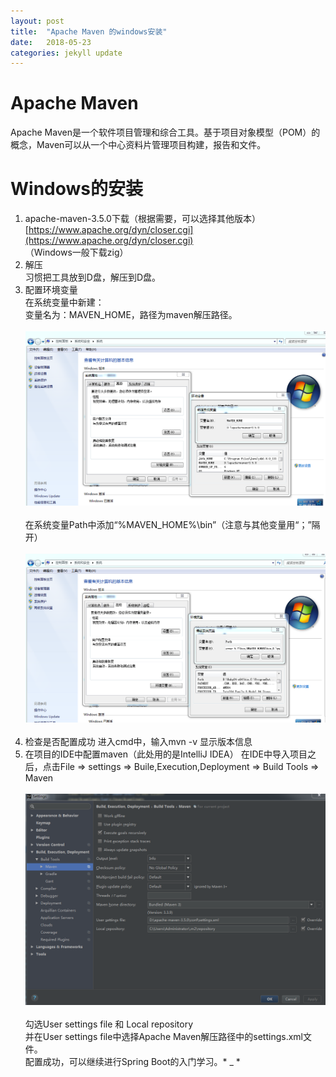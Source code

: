 ```yaml
---
layout: post
title:  "Apache Maven 的windows安装"
date:   2018-05-23
categories: jekyll update
---
```

# Apache Maven
Apache Maven是一个软件项目管理和综合工具。基于项目对象模型（POM）的概念，Maven可以从一个中心资料片管理项目构建，报告和文件。
# Windows的安装
1. apache-maven-3.5.0下载（根据需要，可以选择其他版本）<br/>
[https://www.apache.org/dyn/closer.cgi](https://www.apache.org/dyn/closer.cgi)<br/>
（Windows一般下载zig）
2. 解压<br/>
习惯把工具放到D盘，解压到D盘。
3. 配置环境变量<br/>
在系统变量中新建：<br/>
变量名为：MAVEN_HOME，路径为maven解压路径。<br/><br/>
![Alt text](/assets/img/2018/05/23/maven1.png)<br/><br/>
在系统变量Path中添加“%MAVEN_HOME%\bin”（注意与其他变量用“；”隔开）<br/><br/>
![Alt text](/assets/img/2018/05/23/maven2.png)<br/><br/>
4. 检查是否配置成功
进入cmd中，输入mvn -v 显示版本信息
5. 在项目的IDE中配置maven（此处用的是IntelliJ IDEA）
在IDE中导入项目之后，点击File => settings => Buile,Execution,Deployment => Build Tools => Maven<br/><br/>
![Alt text](/assets/img/2018/05/23/maven3.png)<br/><br/>
勾选User settings file 和 Local repository <br/>
并在User settings file中选择Apache Maven解压路径中的settings.xml文件。<br/>
配置成功，可以继续进行Spring Boot的入门学习。* _ *


